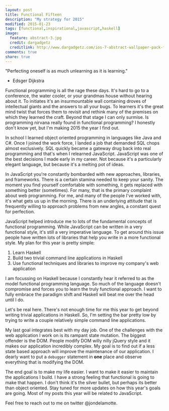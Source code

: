 ```yaml
---
layout: post
title: Functional Fifteen
description: "My strategy for 2015"
modified: 2015-01-23
tags: [functional,inspirational,javascript,haskell]
image:
  feature: abstract-3.jpg
  credit: dargadgetz
  creditlink: http://www.dargadgetz.com/ios-7-abstract-wallpaper-pack-for-iphone-5-and-ipod-touch-retina/
comments: true
share: true
---
```


"Perfecting oneself is as much unlearning as it is learning."
- Edsger Dijkstra

Functional programming is all the rage these days. It's hard to go to a
conference, the water cooler, or your grandmas house without hearing about it.
To initiates it's an insurmountable wall containing droves of intellectual
giants and the answers to all your bugs. To learners it's the great mind twist
that forces them to revisit and rethink many of the premises on which they
learned the craft. Beyond that stage I can only surmise. Is programming nirvana
really found in functional programming? I honestly don't know yet, but I'm
making 2015 the year I find out.

In school I learned object oriented programming in languages like Java and C#.
Once I joined the work force, I landed a job that demanded SQL chops almost
exclusively. SQL quickly became a gateway drug back into real programming and
that's when I relearned JavaScript. JavaScript was one of the best decisions I
made early in my career. Not because it's a particularly elegant language, but
because it's a melting pot of ideas.

In JavaScript you're constantly bombarded with new approaches, libraries, and
frameworks. There is a certain stamina needed to keep your sanity. The moment
you find yourself comfortable with something, it gets replaced with something
better (sometimes). For many, that is the primary complaint about web
programming. For me, and many of the people I've worked with, it's what gets us
up in the morning. There is an underlying attitude that is frequently willing
to approach problems from new angles, a constant quest for perfection.

JavaScript helped introduce me to lots of the fundamental concepts of
functional programming. While JavaScript can be written in a very functional
style, it's still a very imperative language. To get around this issue people
have written lots of libraries that help you write in a more functional style.
My plan for this year is pretty simple:

1. Learn Haskell
1. Build two trivial command line applications in Haskell
1. Use functional techniques and libraries to improve my company's web application

I am focussing on Haskell because I constantly hear it referred to as the model
functional programming language. So much of the language doesn't compromise and
forces you to learn the truly functional approach. I want to fully embrace the
paradigm shift and Haskell will beat me over the head until I do.

Let's be real here. There's not enough time for me this year to get beyond
writing trivial applications in Haskell. So, I'm setting the bar pretty low by
trying to write a couple relatively simple command line applications.

My last goal integrates best with my day job. One of the challenges with the
web application I work on is its rampant state mutation. The biggest offender
is the DOM. People modify DOM willy nilly jQuery style and it makes our
application incredibly complex. My goal is to find out if a less state based
approach will improve the maintenance of our application. I dearly want to put
a `debugger` statement in **one** place and observe everything that is
modifying the DOM.

The end goal is to make my life easier. I want to make it easier to maintain
the applications I build. I have a strong feeling that functional is going to
make that happen. I don't think it's the silver bullet, but perhaps its better
than object oriented. Stay tuned for more updates on how this year's goals are
going. Most of my posts this year will be related to JavaScript.

Feel free to reach out to me on twitter @jondelamotte.

